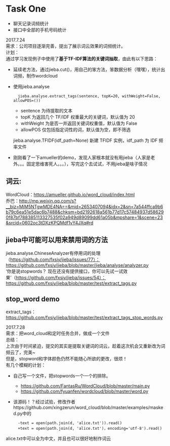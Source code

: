 # Task One

* 聊天记录词频统计
* 接口中全部的手机号码统计

2017.7.24   
需求：公司项目逐渐完善，提出了展示词云效果的词频统计。  
计划：  
通过学习发现例子中使用了**基于TF-IDF算法的关键词抽取**，由此有以下思路：

* 延续老方法，通过jieba.cut()，用自己的笨方法，笨数据分析（嘿嘿），统计出词频，制作wordcloud
* 使用jieba.analyse

		jieba.analyse.extract_tags(sentence, topK=20, withWeight=False, allowPOS=())
	* sentence 为待提取的文本
	* topK 为返回几个 TF/IDF 权重最大的关键词，默认值为 20
	* withWeight 为是否一并返回关键词权重值，默认值为 False
	* allowPOS 仅包括指定词性的词，默认值为空，即不筛选
	
	jieba.analyse.TFIDF(idf_path=None) 新建 TFIDF 实例，idf_path 为 IDF 频率文件

* 刚刚看了一下amueller的demo，发现人家根本就没有用jieba（人家是老外。。。固定思维害死人。。。），写完这个去试试，不用jieba是啥子情况
	

## 词云:
WordCloud：https://amueller.github.io/word_cloud/index.html   
乔巴：http://mp.weixin.qq.com/s?__biz=MjM5NTgwMDE4NA==&mid=2653407094&idx=2&sn=7a544ffca9b6b79c6ea51e5dac6b7488&chksm=bd2192618a561b77d17c57484937d586290f87bf788385113327535f02a949d89099dd61a05b&mpshare=1&scene=23&srcid=0602oc3tDXzKPQMdf1vY4JXq#rd

## jieba中可能可以用来禁用词的方法
 jieba.analyse.ChineseAnalyzer有停用词的处理（https://github.com/fxsjy/jieba/issues/77）：https://github.com/fxsjy/jieba/blob/master/jieba/analyse/analyzer.py  
 ‘你是说stopwords？ 现在还没有提供接口，你可以先试一试效果’（https://github.com/fxsjy/jieba/issues/54）：https://github.com/fxsjy/jieba/blob/master/test/extract_tags.py
## stop_word demo
extract_tags：https://github.com/fxsjy/jieba/blob/master/test/extract_tags_stop_words.py

2017.7.28  
需求：把word_cloud和定时任务合并，做成一个文件  
总结：  
上次由于时间紧迫，提交的其实是提取关键词的词云，趁着这次机会又重新改为词频云了，完美~  
但是，stopword和字体颜色仍然不能随心所欲的更改，很烦！   
有几个模糊的计划：  

* 自己写一个文件，把stopwords一个一个的排除。
	* https://github.com/FantasRu/WordCloud/blob/master/main.py
	* https://github.com/fyuanfen/wordcloud/blob/master/word.py
* 该源码！？经过试验，修改作者https://github.com/xingzerun/word_cloud/blob/master/examples/masked.py中的

		-text = open(path.join(d, 'alice.txt')).read()  
		+text = open(path.join(d, 'alice.txt')，encoding='utf-8').read()
alice.txt中可以全为中文，并且也可以很好地制作词云


